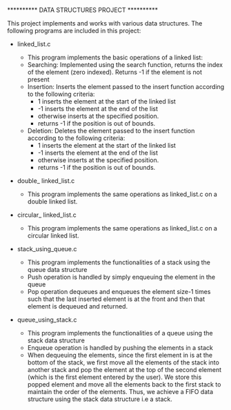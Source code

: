 ********** DATA STRUCTURES PROJECT **********

This project implements and works with various data structures.
The following programs are included in this project:

- linked_list.c
	+ This program implements the basic operations of a linked list:
	- Searching: Implemented using the search function, returns the index of the element (zero indexed). Returns -1 if the element is not present
	- Insertion: Inserts the element passed to the insert function according to the following criteria:
		+ 1 inserts the element at the start of the linked list
		+ -1 inserts the element at the end of the list
		+ otherwise inserts at the specified position.
		+ returns -1 if the position is out of bounds.
	- Deletion: Deletes the element passed to the insert function according to the following criteria:
		+ 1 inserts the element at the start of the linked list
		+ -1 inserts the element at the end of the list
		+ otherwise inserts at the specified position.
		+ returns -1 if the position is out of bounds.
	
- double_ linked_list.c
	+ This program implements the same operations as linked_list.c on a double linked list.

- circular_ linked_list.c
	+ This program implements the same operations as linked_list.c on a circular linked list.

- stack_using_queue.c
	+ This program implements the functionalities of a stack using the queue data structure
	+ Push operation is handled by simply enqueuing the element in the queue
	+ Pop operation dequeues and enqueues the element size-1 times such that the last inserted element is at the front and then that element is dequeued and returned.
	
-  queue_using_stack.c
	+ This program implements the functionalities of a queue using the stack data structure
	+ Enqueue operation is handled by pushing the elements in a stack
	+ When dequeuing the elements, since the first element in is at the bottom of the stack, we first move all the elements of the stack into another stack and pop the element at the top of the second element (which is the first element entered by the user). We store this popped element and move all the elements back to the first stack to maintain the order of the elements. Thus, we achieve a FIFO data structure using the stack data structure i.e a stack.
